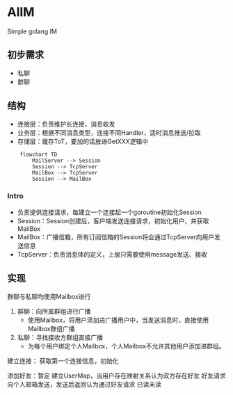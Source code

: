 # AlIM
Simple golang IM

## 初步需求
* 私聊
* 群聊

## 结构
* 连接层：负责维护长连接，消息收发
* 业务层：根据不同消息类型，连接不同Handler，适时消息推送/拉取
* 存储层：缓存ToT，要加的话放进GetXXX逻辑中

```mermaid
    flowchart TD
        MailServer --> Session
        Session --> TcpServer
        MailBox --> TcpServer
        Session --> MailBox
```
### Intro
* 负责提供连接请求，每建立一个连接起一个goroutine初始化Session  
* Session：Session创建后，客户端发送连接请求，初始化用户，并获取MailBox  
* MailBox：广播信箱，所有订阅信箱的Session将会通过TcpServer向用户发送信息  
* TcpServer：负责消息体的定义，上层只需要使用message发送、接收

## 实现
群聊与私聊均使用Mailbox进行
1. 群聊：向所属群组进行广播
    * 使用Mailbox，将用户添加进广播用户中，当发送消息时，直接使用Mailbox群组广播
2. 私聊：寻找接收方群组直接广播
    * 为每个用户绑定个人Mailbox，个人Mailbox不允许其他用户添加进群组。

建立连接：
    获取第一个连接信息，初始化
   
添加好友：暂定
    建立UserMap，当用户存在映射关系认为双方存在好友
    好友请求向个人邮箱发送，发送后返回认为通过好友请求
已读未读
